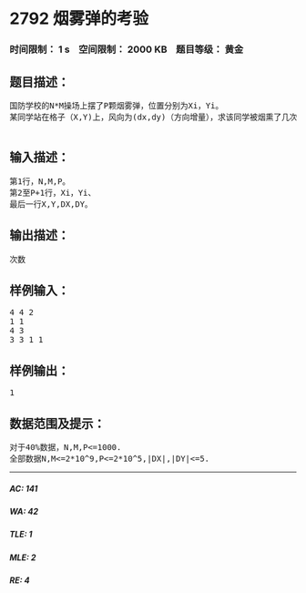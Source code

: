# 2792 烟雾弹的考验   
### 时间限制： 1 s&nbsp;&nbsp;&nbsp;&nbsp;空间限制： 2000 KB&nbsp;&nbsp;&nbsp;&nbsp;题目等级： 黄金  
## 题目描述：  

<pre>
国防学校的N*M操场上摆了P颗烟雾弹，位置分别为Xi，Yi。
某同学站在格子（X,Y)上，风向为(dx,dy)（方向增量），求该同学被烟熏了几次？
 
</pre>
  
  
## 输入描述：  

<pre>
第1行，N,M,P。
第2至P+1行，Xi，Yi、
最后一行X,Y,DX,DY。
</pre>
  
  
## 输出描述：  

<pre>
次数
</pre>
  
  
## 样例输入：  

<pre>
4 4 2
1 1
4 3
3 3 1 1
</pre>
  
  
## 样例输出：  

<pre>
1
</pre>
  
  
## 数据范围及提示：  

<pre>
对于40%数据，N,M,P<=1000.
全部数据N,M<=2*10^9,P<=2*10^5,|DX|,|DY|<=5.
</pre>
  
  
***  

##### AC: 141  
##### WA: 42  
##### TLE: 1  
##### MLE: 2  
##### RE: 4  
